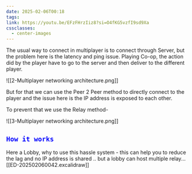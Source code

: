 ```yaml
---
date: 2025-02-06T00:18
tags: 
link: https://youtu.be/EFzFHrzIiz8?si=O4fKG5vzfI9sd9Xa
cssclasses:
  - center-images
---
```


The usual way to connect in multiplayer is to connect through Server, but the problem here is the latency and ping issue. 
Playing Co-op, the action did by the player have to go to the server and then deliver to the different player.

![[2-Multiplayer networking architecture.png]]

But for that we can use the Peer 2 Peer method to directly connect to the player and the issue here is the IP address is exposed to each other.

To prevent that we use the Relay method- 

![[3-Multiplayer networking architecture.png]]

## <code style="color:blue">How it works</code>

Here a Lobby, 
why to use this hassle system - this can help you to reduce the lag and no IP address is shared ..
but a lobby can host multiple relay...[[ED-202502060042.excalidraw]]
